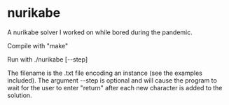 # nurikabe
A nurikabe solver I worked on while bored during the pandemic.

Compile with "make"

Run with
./nurikabe <filename> [--step]

The filename is the .txt file encoding an instance (see the examples included).
The argument --step is optional and will cause the program to wait for
the user to enter "return" after each new character is added to the solution.
